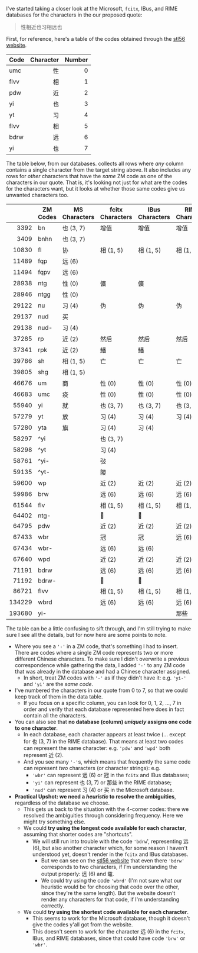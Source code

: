I've started taking a closer look at the Microsoft, `fcitx`, IBus, and RIME databases for the characters in the our proposed quote:

> 性相近也习相远也

First, for reference, here's a table of the codes obtained through the [stl56 website](http://www.stl56.com/zhengma/).

| Code | Character | Number |
| :-- | --: | --: |
| umc | 性 | 0 |
| flvv | 相 | 1 |
| pdw | 近 | 2 |
| yi | 也 | 3 |
| yt | 习 | 4 |
| flvv | 相 | 5 |
| bdrw | 远 | 6 |
| yi | 也 | 7 |

The table below, from our databases. collects all rows where *any* column contains a single character from the target string above.  It also includes any rows for *other* characters that have the *same* ZM code as one of the characters in our quote.  That is, it's looking not just for what are the codes for the characters want, but it looks at whether those same codes give us unwanted characters too.


|   | ZM Codes	| MS Characters	| fcitx Characters	| IBus Characters	| RIME Characters	| 
| --------:	| -------------	| ----------------	| ---------------	| ---------------	| -   |
| 3392	| bn	| 也 (3, 7)	| 增值	| 增值	| 增值	|  
| 3409	| bnhn	| 也 (3, 7)	|	|	|	|  
| 10830	| fl	| 协	| 相 (1, 5)	| 相 (1, 5)	| 相 (1, 5)	|  
| 11489	| fqp	| 远 (6)	|	|	|	|  
| 11494	| fqpv	| 远 (6)	|	|	|	|  
| 28938	| ntg	| 性 (0)	| 儣	| 儣	|	|  
| 28946	| ntgg	| 性 (0)	|	|	|	|  
| 29122	| nu	| 习 (4)	| 伪	| 伪	| 伪	|  
| 29137	| nud	| 买	|	|	|	|  
| 29138	| nud-	| 习 (4)	|	|	|	|  
| 37285	| rp	| 近 (2)	| 然后	| 然后	| 然后	|  
| 37341	| rpk	| 近 (2)	| 鱕	| 鱕	|	|  
| 39786	| sh	| 相 (1, 5)	| 亡	| 亡	| 亡	|  
| 39805	| shg	| 相 (1, 5)	|	|	|	|  
| 46676	| um	| 商	| 性 (0)	| 性 (0)	| 性 (0)	|  
| 46683	| umc	| 疫	| 性 (0)	| 性 (0)	| 性 (0)	|  
| 55940	| yi	| 就	| 也 (3, 7)	| 也 (3, 7)	| 也 (3, 7)	|  
| 57279	| yt	| 放	| 习 (4)	| 习 (4)	| 习 (4)	|  
| 57280	| yta	| 旗	| 习 (4)	| 习 (4)	|	|  
| 58297	| \^yi	|	| 也 (3, 7)	|	|	|  
| 58298	| \^yt	|	| 习 (4)	|	|	|  
| 58761	| \^yi-	|	| 㢭	|	|	|  
| 59135	| \^yt-	|	| 䧪	|	|	|  
| 59600	| wp	|	| 近 (2)	| 近 (2)	| 近 (2)	|  
| 59986	| brw	|	| 远 (6)	| 远 (6)	| 远 (6)	|  
| 61544	| flv	|	| 相 (1, 5)	| 相 (1, 5)	| 相 (1, 5)	|  
| 64402	| ntg-	|	| 𠆲	| 𠆲	|	|  
| 64795	| pdw	|	| 近 (2)	| 近 (2)	| 近 (2)	|  
| 67433	| wbr	|	| 冠	| 冠	| 远 (6)	|  
| 67434	| wbr-	|	| 远 (6)	| 远 (6)	|	|  
| 67640	| wpd	|	| 近 (2)	| 近 (2)	| 近 (2)	|  
| 71191	| bdrw	|	| 远 (6)	| 远 (6)	| 远 (6)	|  
| 71192	| bdrw-	|	| 𪓣	| 𪓣	|	|  
| 86721	| flvv	|	| 相 (1, 5)	| 相 (1, 5)	| 相 (1, 5)	|  
| 134229	| wbrd	|	| 远 (6)	| 远 (6)	| 远 (6)	|  
| 193680	| yi-	|	|	|	| 那些   |

The table can be a little confusing to sift through, and I'm still trying to make sure I see all the details, but for now here are some points to note.

* Where you see a `'-'` in a ZM code, that's something I had to insert.  There are codes where a single ZM code represents two or more different Chinese characters.  To make sure I didn't overwrite a previous correspondence while gathering the data, I added `'-'` to any ZM code that was already in the database and had a Chinese character assigned.
	* In short, treat ZM codes with `'-'` as if they didn't have it: e.g. `'yi-'` and `'yi'` are the *same code*.
* I've numbered the characters in our quote from 0 to 7, so that we could keep track of them in the data table.
	* If you focus on a specific column, you can look for 0, 1, 2, ..., 7 in order and verify that each database represented here does in fact contain all the characters.
* You can also see that **no database (column) _uniquely_ assigns one code to one character**.
	* In each database, each character appears at least twice (... except for 也 (3, 7) in the RIME database).  That means at least two codes can represent the same character: e.g. `'pdw'` and `'wpd'` both represent 近 (2).
	* And you see many `'-'`s, which means that frequently the same code can represent *two* characters (or character strings): e.g. 
		* `'wbr'` can represent 远 (6) or 冠 in the `fcitx` and IBus databases;
		* `'yi'` can represent 也 (3, 7) or 那些 in the RIME database;
		* `'nud'` can represent 习 (4) or 买 in the Microsoft database.
* **Practical Upshot: we need a _heuristic_ to resolve the ambiguities**, regardless of the database we choose.
	* This gets us back to the situation with the 4-corner codes: there we resolved the ambiguities through considering frequency.  Here we might try something else.
	* We could **try using the longest code available for each character**, assuming that shorter codes are "shortcuts".
		* We will still run into trouble with the code `'bdrw`', representing 远 (6), but also another character which, for some reason I haven't understood yet, doesn't render in the `fcitx` and IBus databases.
			* But we can see on the [stl56 website](http://www.stl56.com/zhengma/) that even there `'bdrw'` corresponds to two characters, if I'm understanding the output properly: 远 (6) and 黿.
			* We could try using the code `'wbrd'` (I'm not sure what our heuristic would be for choosing that code over the other, since they're the same length).  But the website doesn't render any characters for that code, if I'm understanding correctly.
	* We could **try using the shortest code available for each character**.
		* This seems to work for the Microsoft database, though it doesn't give the codes y'all got from the website.
		* This doesn't seem to work for the character 远 (6) in the `fcitx`, IBus, and RIME databases, since that could have code `'brw'` or `'wbr'`.


